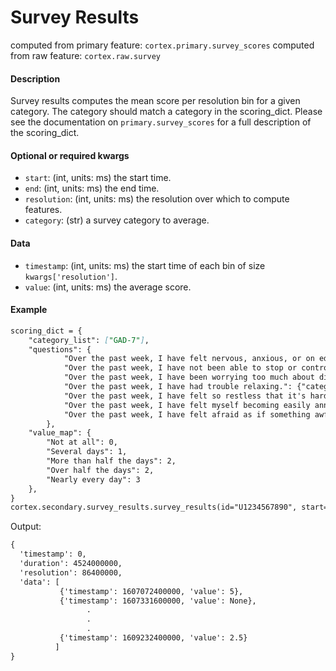 # Survey Results

computed from primary feature: `cortex.primary.survey_scores`
computed from raw feature: `cortex.raw.survey`

#### Description

Survey results computes the mean score per resolution bin for a given category. The category should match a category in the scoring_dict. Please see the documentation on `primary.survey_scores` for a full description of the scoring_dict.

#### Optional or required kwargs

- `start`: (int, units: ms) the start time.
- `end`: (int, units: ms) the end time.
- `resolution`: (int, units: ms) the resolution over which to compute features.
- `category`: (str) a survey category to average.

#### Data

- `timestamp`: (int, units: ms) the start time of each bin of size `kwargs['resolution']`.
- `value`: (int, units: ms) the average score.

#### Example

```markdown
scoring_dict = {
    "category_list": ["GAD-7"],
    "questions": {
            "Over the past week, I have felt nervous, anxious, or on edge.": {"category": "GAD-7", "scoring": "value_map"},
            "Over the past week, I have not been able to stop or control worrying.": {"category": "GAD-7", "scoring": "value_map"},
            "Over the past week, I have been worrying too much about different things.": {"category": "GAD-7", "scoring": "value_map"},
            "Over the past week, I have had trouble relaxing.": {"category": "GAD-7", "scoring": "value_map"},
            "Over the past week, I have felt so restless that it's hard to sit still.": {"category": "GAD-7", "scoring": "value_map"},
            "Over the past week, I have felt myself becoming easily annoyed or irritable.": {"category": "GAD-7", "scoring": "value_map"},
            "Over the past week, I have felt afraid as if something awful might happen.": {"category": "GAD-7", "scoring": "value_map"},
        },
    "value_map": {
        "Not at all": 0,
        "Several days": 1,
        "More than half the days": 2,
        "Over half the days": 2,
        "Nearly every day": 3
    },
}
cortex.secondary.survey_results.survey_results(id="U1234567890", start=0, end=cortex.now(), resolution=86400000, scoring_dict=scoring_dict, category="GAD-7")
```
Output:
```markdown
{
  'timestamp': 0,
  'duration': 4524000000,
  'resolution': 86400000,
  'data': [
           {'timestamp': 1607072400000, 'value': 5},
           {'timestamp': 1607331600000, 'value': None},
                 .
                 .
                 .
           {'timestamp': 1609232400000, 'value': 2.5}
          ]
}
```
